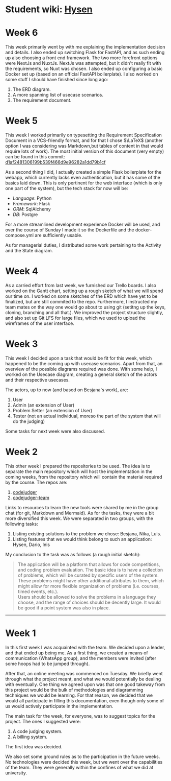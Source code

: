 # Student wiki: [Hysen](https://github.com/hndregjoni)

# Week 6
This week primarily went by with me explaining the implementation decision and details. I also ended up switching Flask for FastAPI, and as such ending up also choosing a front end framework. The two more forefront options were NextJs and NuxtJs. NextJs was attempted, but it didn't really fit with the requirements, so Nuxt was chosen. I also ended up configuring a basic Docker set up (based on an official FastAPI boilerplate). I also worked on some stuff I should have finished since long ago:
1. The ERD diagram.
2. A more spanning list of usecase scenarios.
3. The requirement document.

# Week 5
This week I worked primarily on typesetting the Requirement Specification Document in a VCS-friendly format, and for
that I chose $\LaTeX$ (another option I was considering was Markdown,but tables of content in that would require lots of work). The most initial version of this document (very empty) can be found in this commit: [d1af2481306199b539f466d9e96282a1dd79b1cf](https://github.com/hndregjoni/codejudger-team/tree/d1af2481306199b539f466d9e96282a1dd79b1cf/requirement_document)

As a second thing I did, I actually created a simple Flask boilerplate for the webapp, which currently lacks even authentication, but it has some of the basics laid down. This is only pertinent for the web interface (which is only one part of the system), but the tech stack for now will be:

- *Language*: Python
- *Framework*: Flask
- *ORM*: SqlAlchemy
- *DB*: Postgre

For a more streamlined development experience Docker will be used, and over the course of Sunday I made it so the Dockerfile and the docker-compose.yml are sufficiently usable.

As for managerial duties, I distributed some work pertaining to the Activity and the State diagram.

# Week 4
As a carried effort from last week, we furnished our Trello boards. I also worked on the Gantt chart,
setting up a rough sketch of what we will spend our time on. I worked on some sketches of the ERD which have
yet to be finalized, but are still commited to the repo. Furthermore, I instructed my team mates on the way one would go about to using git (setitng up the keys, cloning, branching and all that.). We improved the project
structure slightly, and also set up Git LFS for large files, which we used to upload the wireframes of the user interface.

# Week 3
This week I decided upon a task that would be fit for this week, which happened to be the coming up with usecase scenarios. Apart from that, an overview of the possible diagrams
required was done. With some help, I worked on the Usecase diagram, creating a general sketch of the actors and their respective usecases.

The actors, up to now (and based on Besjana's work), are:
1. User
2. Admin (an extension of User)
3. Problem Setter (an extension of User)
4. Tester (not an actual individual, moreso the part of the system that will do the judging)

Some tasks for next week were also discussed.

# Week 2
This other week I prepared the repositories to be used. The idea is to separate the main repository which will host the implementation in the coming weeks, from the repository which will contain the material required by the course.
The repos are:
1. [codejudger](https://github.com/hndregjoni/codejudger)
2. [codejudger-team](https://github.com/hndregjoni/codejudger-team/)

Links to resources to learn the new tools were shared by me in the group chat (for git, Markdown and Mermaid). As for the tasks, they were a bit more diversified this week. We were separated in two groups, with the following tasks:
1. Listing existing solutions to the problem we chose: Besjana, Nika, Luis.
2. Listing features that we would think belong to such an application: Hysen, Dario, Inis

My conclusion to the task was as follows (a rough initial sketch):

> The application will be a platform that allows for code competitions, and coding problem evaluation. The basic idea is to have a collection of problems, which will be curated by specific users of the system. These problems might have other additional attributes to them, which might allow for more flexible organization of problems (i.e. courses, timed events, etc.).<br>
> Users should be allowed to solve the problems in a language they choose, and the range of choices should be decently large. It would be good if a point system was also in place.

---

# Week 1
In this first week I was acquainted with the team. We decided upon a leader, and that ended up being me. As a first thing, we created a means of communication (WhatsApp group), and the members were invited (after some hoops had to be jumped through).

After that, an online meeting was commenced on Tuesday. We briefly went through what the project meant, and what we would potentially be dealing with eventually. One thing we agreed upon was that one good takeway from this project would be the bulk of methodologies and diagramming techniques we would be learning. For that reason, we decided that we would all participate in filling this documentation, even though only some of us would actively participate in the implementation.

The main task for the week, for everyone, was to suggest topics for the project. The ones I suggested were:
1. A code judging system.
2. A billing system.

The first idea was decided.

We also set some ground rules as to the participation in the future weeks. No technologies were decided this week, but we went over the capabilities of the team. They were generally within the confines of what we did at university.